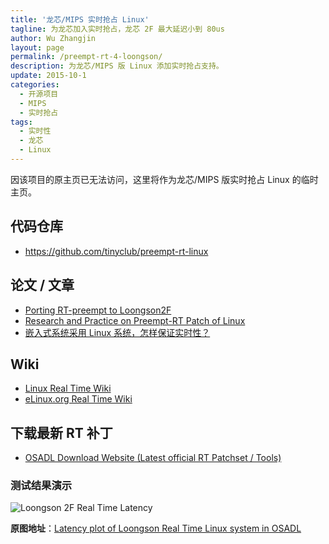 ```yaml
---
title: '龙芯/MIPS 实时抢占 Linux'
tagline: 为龙芯加入实时抢占，龙芯 2F 最大延迟小到 80us
author: Wu Zhangjin
layout: page
permalink: /preempt-rt-4-loongson/
description: 为龙芯/MIPS 版 Linux 添加实时抢占支持。
update: 2015-10-1
categories:
  - 开源项目
  - MIPS
  - 实时抢占
tags:
  - 实时性
  - 龙芯
  - Linux
---
```


因该项目的原主页已无法访问，这里将作为龙芯/MIPS 版实时抢占 Linux 的临时主页。

## 代码仓库

  * <https://github.com/tinyclub/preempt-rt-linux>

## 论文 / 文章

  * [Porting RT-preempt to Loongson2F][1]
  * [Research and Practice on Preempt-RT Patch of Linux][2]
  * [嵌入式系统采用 Linux 系统，怎样保证实时性？][3]

## Wiki
    
  * [Linux Real Time Wiki][4]
  * [eLinux.org Real Time Wiki][5]

## 下载最新 RT 补丁

  * [OSADL Download Website (Latest official RT Patchset / Tools)][6]

### 测试结果演示

![Loongson 2F Real Time Latency][7]

**原图地址**：[Latency plot of Loongson Real Time Linux system in OSADL][8]




 [1]: http://lwn.net/images/conf/rtlws11/papers/proc/p14.pdf
 [2]: /wp-content/uploads/2015/11/linux-preempt-rt-research-and-practice.pdf
 [3]: /how-to-make-a-linux-system-real-time/
 [4]: http://rt.wiki.kernel.org/index.php/Main_Page
 [5]: http://www.elinux.org/Real_Time
 [6]: http://www.osadl.org/Downloads.downloads.0.html
 [7]: /wp-content/uploads/2015/07/loongson-2f-preempt-rt-latency.gif
 [8]: https://www.osadl.org/Latency-plot-of-system-in-rack-2-slot.qa-latencyplot-r2s4.0.html?latencies=&showno=&slider=159
